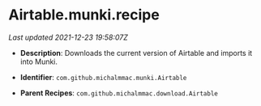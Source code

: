 # Airtable.munki.recipe

_Last updated 2021-12-23 19:58:07Z_

- **Description**: Downloads the current version of Airtable and imports it into Munki.

- **Identifier**: `com.github.michalmmac.munki.Airtable`

- **Parent Recipes**: `com.github.michalmmac.download.Airtable`